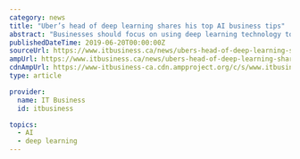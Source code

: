 ```yaml
---
category: news
title: "Uber’s head of deep learning shares his top AI business tips"
abstract: "Businesses should focus on using deep learning technology to help their employees, not replace them, a top Uber executive said Tuesday. So far, much of the public debate around artificial intelligence (AI) has involved its potential negative impacts."
publishedDateTime: 2019-06-20T00:00:00Z
sourceUrl: https://www.itbusiness.ca/news/ubers-head-of-deep-learning-shares-his-top-ai-business-tips/91708
ampUrl: https://www.itbusiness.ca/news/ubers-head-of-deep-learning-shares-his-top-ai-business-tips/91708?amp=1
cdnAmpUrl: https://www-itbusiness-ca.cdn.ampproject.org/c/s/www.itbusiness.ca/news/ubers-head-of-deep-learning-shares-his-top-ai-business-tips/91708?amp=1
type: article

provider:
  name: IT Business
  id: itbusiness

topics:
  - AI
  - deep learning
---
```

